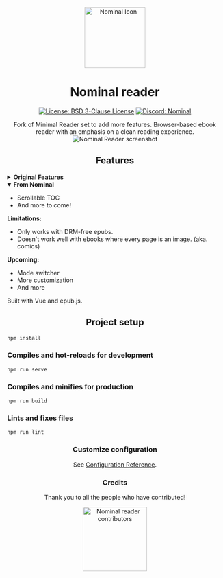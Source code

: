 <div align="center"> <a href="https://github.com/c1bles/nominal-reader">
    <img src="https://nominal-reader.vercel.app/logo-handrawn.png" alt="Nominal Icon" height="142px" width="142px" />
</a>

# Nominal reader
[![License: BSD 3-Clause License](https://img.shields.io/github/license/c1bles/nominal-reader?labelColor=27303D&color=0877d2)](/LICENSE)
[![Discord: Nominal](https://img.shields.io/discord/1363085866670751854.svg?label=&labelColor=6A7EC2&color=7389D8&logo=discord&logoColor=FFFFFF)](https://discord.gg/nqzP6VKwMs)

Fork of Minimal Reader set to add more features. Browser-based ebook reader with an emphasis on a clean reading experience.
![Nominal Reader screenshot](https://nominal-reader.vercel.app/screenshot.png) </div> <div align="center">

## Features </div>
<details closed="">
    <summary><b>Original Features</b></summary>

* Decent typography – like a reader mode for ebooks.
* Remembers your last location in the book.
* Private – your books and reading history are stored locally in your browser cache, no other tracking.
* Optimised for mobile.
* Dark mode.
</details>

<details open="">
    <summary><b>From Nominal</b></summary>

* Scrollable TOC
* And more to come!
</details>

**Limitations:**
* Only works with DRM-free epubs.
* Doesn't work well with ebooks where every page is an image. (aka. comics)

**Upcoming:**
* Mode switcher
* More customization
* And more

Built with Vue and epub.js. <div align="center">

## Project setup </div>
```
npm install
```

### Compiles and hot-reloads for development </div>
```
npm run serve
```

### Compiles and minifies for production
```
npm run build
```

### Lints and fixes files
```
npm run lint
```
 <div align="center">

### Customize configuration
See [Configuration Reference](https://cli.vuejs.org/config/).

### Credits

Thank you to all the people who have contributed!

<a href="https://github.com/c1bles/nominal-reader/graphs/contributors">
    <img src="https://contrib.rocks/image?repo=c1bles/nominal-reader" alt="Nominal reader contributors" title="Nominal reader contributors" width="150"/>
</a>
 </div>
